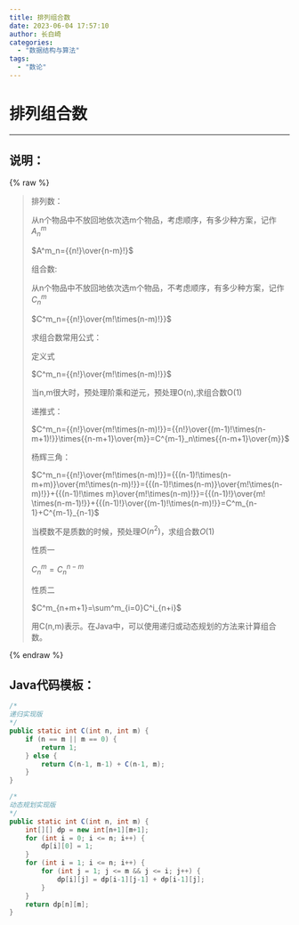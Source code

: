 ```yaml
---
title: 排列组合数
date: 2023-06-04 17:57:10
author: 长白崎
categories:
  - "数据结构与算法"
tags:
  - "数论"
---
```




# 排列组合数

---

## 说明：

{% raw %}

> 排列数：
>
> 从n个物品中不放回地依次选m个物品，考虑顺序，有多少种方案，记作$A^m_n$
>
> $A^m_n={{n!}\over{n-m}!}$
>
> 组合数:
>
> 从n个物品中不放回地依次选m个物品，不考虑顺序，有多少种方案，记作$C^m_n$
>
> $C^m_n={{n!}\over{m!\times(n-m)!}}$
>
> 求组合数常用公式：
>
> 定义式
>
> $C^m_n={{n!}\over{m!\times(n-m)!}}$
>
> 当n,m很大时，预处理阶乘和逆元，预处理O(n),求组合数O(1)
>
> 
>
> 递推式：
>
> $C^m_n={{n!}\over{m!\times(n-m)!}}={{n!}\over{(m-1)!\times(n-m+1)!}}\times{{n-m+1}\over{m}}=C^{m-1}_n\times{{n-m+1}\over{m}}$
>
> 
>
> 杨辉三角：
>
> $C^m_n={{n!}\over{m!\times(n-m)!}}={{(n-1)!\times(n-m+m)}\over{m!\times(n-m)!}}={{(n-1)!\times(n-m)}\over{m!\times(n-m)!}}+{{(n-1)!\times m}\over{m!\times(n-m)!}}={{(n-1)!}\over{m! \times(n-m-1)!}}+{{(n-1)!}\over{(m-1)!\times(n-m)!}}=C^m_{n-1}+C^{m-1}_{n-1}$
>
> 当模数不是质数的时候，预处理$O(n^2)$，求组合数$O(1)$
>
> 性质一
>
> $C^m_n=C^{n-m}_n$
>
> 性质二
>
> $C^m_{n+m+1}=\sum^m_{i=0}C^i_{n+i}$
>
> 
>
> 用C(n,m)表示。在Java中，可以使用递归或动态规划的方法来计算组合数。

{% endraw %}

## Java代码模板：

```java
/*
递归实现版
*/
public static int C(int n, int m) {
    if (n == m || m == 0) {
        return 1;
    } else {
        return C(n-1, m-1) + C(n-1, m);
    }
}

/*
动态规划实现版
*/
public static int C(int n, int m) {
    int[][] dp = new int[n+1][m+1];
    for (int i = 0; i <= n; i++) {
        dp[i][0] = 1;
    }
    for (int i = 1; i <= n; i++) {
        for (int j = 1; j <= m && j <= i; j++) {
            dp[i][j] = dp[i-1][j-1] + dp[i-1][j];
        }
    }
    return dp[n][m];
}

```

